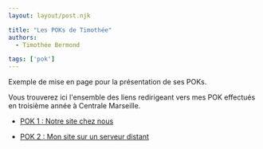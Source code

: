 ```yaml
---
layout: layout/post.njk

title: "Les POKs de Timothée"
authors:
  - Timothée Bermond

tags: ['pok']
---
```


<!-- début résumé -->

Exemple de mise en page pour la présentation de ses POKs.

<!-- fin résumé -->

Vous trouverez ici l'ensemble des liens redirigeant vers mes POK effectués en troisième année à Centrale Marseille. 

- [POK 1 : Notre site chez nous](../GB-TB/index)

- [POK 2 : Mon site sur un serveur distant](./Mes_POK/serveur_distant)

